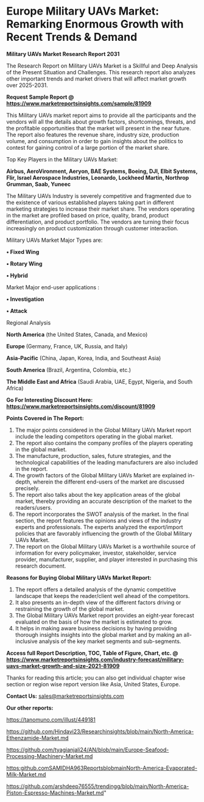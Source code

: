 # Europe Military UAVs Market: Remarking Enormous Growth with Recent Trends & Demand

<strong>Military UAVs Market Research Report 2031</strong>

The Research Report on Military UAVs Market is a Skillful and Deep Analysis of the Present Situation and Challenges. This research report also analyzes other important trends and market drivers that will affect market growth over 2025-2031.

<strong>Request Sample Report @ <a href=https://www.marketreportsinsights.com/sample/81909>https://www.marketreportsinsights.com/sample/81909</a></strong>

This Military UAVs market report aims to provide all the participants and the vendors will all the details about growth factors, shortcomings, threats, and the profitable opportunities that the market will present in the near future. The report also features the revenue share, industry size, production volume, and consumption in order to gain insights about the politics to contest for gaining control of a large portion of the market share.

Top Key Players in the Military UAVs Market:

<strong>Airbus, AeroVironment, Aeryon, BAE Systems, Boeing, DJI, Elbit Systems, Flir, Israel Aerospace Industries, Leonardo, Lockheed Martin, Northrop Grumman, Saab, Yuneec</strong>

The Military UAVs Industry is severely competitive and fragmented due to the existence of various established players taking part in different marketing strategies to increase their market share. The vendors operating in the market are profiled based on price, quality, brand, product differentiation, and product portfolio. The vendors are turning their focus increasingly on product customization through customer interaction.

Military UAVs Market Major Types are:

<strong>• Fixed Wing

• Rotary Wing

• Hybrid</strong>

Market Major end-user applications :

<strong>• Investigation

• Attack</strong>

Regional Analysis

</u><strong><b>North America</b></strong> (the United States, Canada, and Mexico)

<strong><b>Europe </b></strong>(Germany, France, UK, Russia, and Italy)

<strong><b>Asia-Pacific</b></strong> (China, Japan, Korea, India, and Southeast Asia)

<strong><b>South America</b></strong> (Brazil, Argentina, Colombia, etc.)

<strong><b>The Middle East and Africa</b></strong> (Saudi Arabia, UAE, Egypt, Nigeria, and South Africa)

<strong>Go For Interesting Discount Here: <a href=https://www.marketreportsinsights.com/discount/81909>https://www.marketreportsinsights.com/discount/81909</a></strong>

<strong>Points Covered in The Report:</strong>
<ol>
  <li>The major points considered in the Global Military UAVs Market report include the leading competitors operating in the global market.</li>
  <li>The report also contains the company profiles of the players operating in the global market.</li>
  <li>The manufacture, production, sales, future strategies, and the technological capabilities of the leading manufacturers are also included in the report.</li>
  <li>The growth factors of the Global Military UAVs Market are explained in-depth, wherein the different end-users of the market are discussed precisely.</li>
  <li>The report also talks about the key application areas of the global market, thereby providing an accurate description of the market to the readers/users.</li>
  <li>The report incorporates the SWOT analysis of the market. In the final section, the report features the opinions and views of the industry experts and professionals. The experts analyzed the export/import policies that are favorably influencing the growth of the Global Military UAVs Market.</li>
  <li>The report on the Global Military UAVs Market is a worthwhile source of information for every policymaker, investor, stakeholder, service provider, manufacturer, supplier, and player interested in purchasing this research document.</li>
</ol>
<strong>Reasons for Buying Global Military UAVs Market Report:</strong>

<ol>
  <li>The report offers a detailed analysis of the dynamic competitive landscape that keeps the reader/client well ahead of the competitors.</li>
  <li>It also presents an in-depth view of the different factors driving or restraining the growth of the global market.</li>
  <li>The Global Military UAVs Market report provides an eight-year forecast evaluated on the basis of how the market is estimated to grow.</li>
  <li>It helps in making aware business decisions by having providing thorough insights insights into the global market and by making an all-inclusive analysis of the key market segments and sub-segments.</li>
</ol>
<strong>Access full Report Description, TOC, Table of Figure, Chart, etc. @ <a href=https://www.marketreportsinsights.com/industry-forecast/military-uavs-market-growth-and-size-2021-81909>https://www.marketreportsinsights.com/industry-forecast/military-uavs-market-growth-and-size-2021-81909</a></strong>


Thanks for reading this article; you can also get individual chapter wise section or region wise report version like Asia, United States, Europe.

<strong>Contact Us:</strong>
sales@marketreportsinsights.com

<strong>Our other reports:</strong>

<a href=https://tanomuno.com/illust/449181>https://tanomuno.com/illust/449181</a>

<a href=https://github.com/Hindavi23/Researchinsights/blob/main/North-America-Ethenzamide-Market.md>https://github.com/Hindavi23/Researchinsights/blob/main/North-America-Ethenzamide-Market.md</a>

<a href=https://github.com/tyagianjali24/AN/blob/main/Europe-Seafood-Processing-Machinery-Market.md>https://github.com/tyagianjali24/AN/blob/main/Europe-Seafood-Processing-Machinery-Market.md</a>

<a href=https:github.comSAMIDHA963ReportsblobmainNorth-America-Evaporated-Milk-Market.md>https:github.comSAMIDHA963ReportsblobmainNorth-America-Evaporated-Milk-Market.md</a>

<a href=https://github.com/arshdeep76555/trendingg/blob/main/North-America-Piston-Espresso-Machines-Market.md>https://github.com/arshdeep76555/trendingg/blob/main/North-America-Piston-Espresso-Machines-Market.md</a>"
